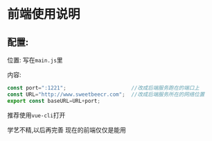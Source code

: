 # 前端使用说明


## 配置:

位置: 写在`main.js`里

内容:
```javascript
const port=":1221";                     //改成后端服务跑在的端口上
const URL="http://www.sweetbeecr.com";  //改成后端服务所在的网络位置
export const baseURL=URL+port;
```

推荐使用`vue-cli`打开


学艺不精,以后再完善
现在的前端仅仅是能用